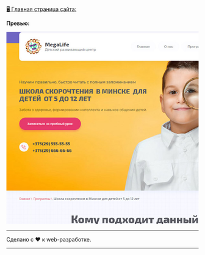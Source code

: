 [🖥️ Главная страница сайта:](https://dzmitry-kubarski.github.io/100-days-of-code/projects/layout-19-R/dist/)

**Превью:**

![Preview](preview.jpg "Preview")

------------

Сделано с ❤️ к web-разработке.

------------